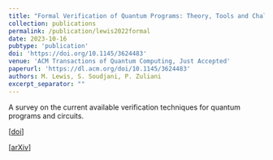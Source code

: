 ```yaml
---
title: "Formal Verification of Quantum Programs: Theory, Tools and Challenges"
collection: publications
permalink: /publication/lewis2022formal
date: 2023-10-16
pubtype: 'publication'
doi: 'https://doi.org/10.1145/3624483'
venue: 'ACM Transactions of Quantum Computing, Just Accepted'
paperurl: 'https://dl.acm.org/doi/10.1145/3624483'
authors: M. Lewis, S. Soudjani, P. Zuliani
excerpt_separator: ""
---
```

A survey on the current available verification techniques for quantum programs and circuits.

\[[doi](https://doi.org/10.1145/3624483)\]

\[[arXiv](https://arxiv.org/abs/2110.01320)\]
